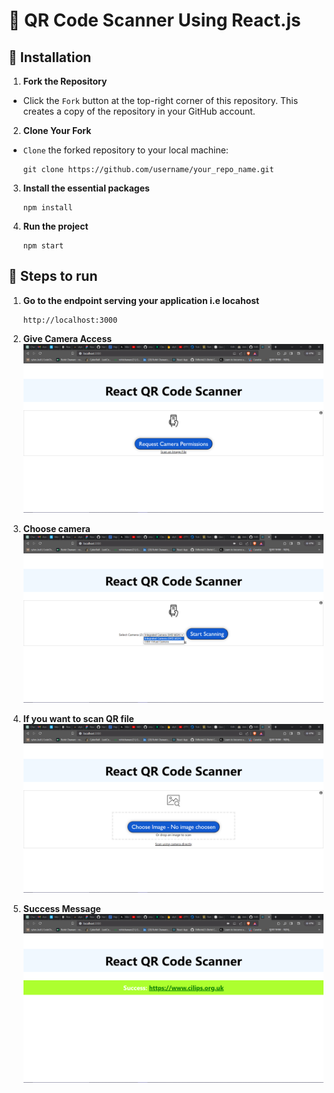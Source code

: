  # 📱 QR Code Scanner Using React.js 


## 🚀 Installation

1.  **Fork the Repository**

   - Click the `Fork` button at the top-right corner of this repository. This creates a copy of the repository in your GitHub account.

2.  **Clone Your Fork**

   - `Clone` the forked repository to your local machine:

     ```
     git clone https://github.com/username/your_repo_name.git
     ```

3.  **Install the essential packages**

     ```
     npm install
     ```

4.  **Run the project**

     ```
     npm start
     ```


## 📌 Steps to run

1. **Go to the endpoint serving your application i.e locahost**

    ```
    http://localhost:3000
    ```

2. **Give Camera Access**
    <img src="./screenshots/homepage.png" alt="HomePage">

3. **Choose camera**
    <img src="./screenshots/choosecamera.png" alt="choose_camera_page">

4. **If you want to scan QR file**
    <img src="./screenshots/filebasedscanning.png" alt="file_based_scanning">

5. **Success Message**
    <img src="./screenshots/success.png" alt="success_page">